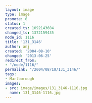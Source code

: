 ```yaml
---
layout: image
type: image
promote: 0
status: 1
created_ts: 1092143604
changed_ts: 1372159435
node_id: 1116
title: '131_3146'
author: anj
created: '2004-08-10'
changed: '2013-06-25'
redirect_from:
- "/node/1116/"
permalink: "/2004/08/10/131_3146/"
tags:
- Marlborough
images:
- src: image/images/131_3146-1116.jpg
  name: 131_3146-1116.jpg
---
```


